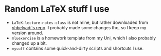 # Random LaTeX stuff I use
- `LaTeX-lecture-notes-class` is not mine, but rather downloaded from [vhbelvadi's repo](https://github.com/vhbelvadi/LaTeX-lecture-notes-class). I probably made some changes tho, so I keep my version around.
- `mluexercise` is a homework template from my Uni, which I also probably changed up a bit.
- `mysuff` contains some quick-and-dirty scripts and shortcuts I use.

